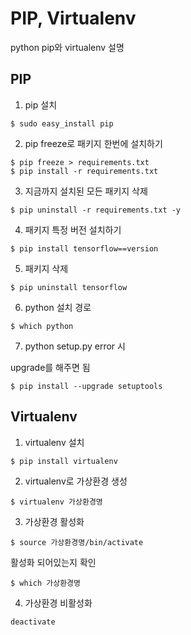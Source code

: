 # PIP, Virtualenv

python pip와 virtualenv 설명



## PIP 

1. pip 설치

~~~
$ sudo easy_install pip
~~~



2. pip freeze로 패키지 한번에 설치하기

~~~
$ pip freeze > requirements.txt
$ pip install -r requirements.txt
~~~



3. 지금까지 설치된 모든 패키지 삭제

~~~
$ pip uninstall -r requirements.txt -y
~~~



4. 패키지 특정 버전 설치하기

~~~
$ pip install tensorflow==version
~~~



5. 패키지 삭제

~~~
$ pip uninstall tensorflow
~~~



6. python 설치 경로

~~~
$ which python
~~~



7. python setup.py error 시

upgrade를 해주면 됨

~~~
$ pip install --upgrade setuptools
~~~



## Virtualenv

1. virtualenv 설치

~~~
$ pip install virtualenv
~~~



2. virtualenv로 가상환경 생성

~~~
$ virtualenv 가상환경명
~~~



3. 가상환경 활성화

~~~
$ source 가상환경명/bin/activate
~~~

활성화 되어있는지 확인

~~~
$ which 가상환경명
~~~



4. 가상환경 비활성화

~~~
deactivate
~~~

